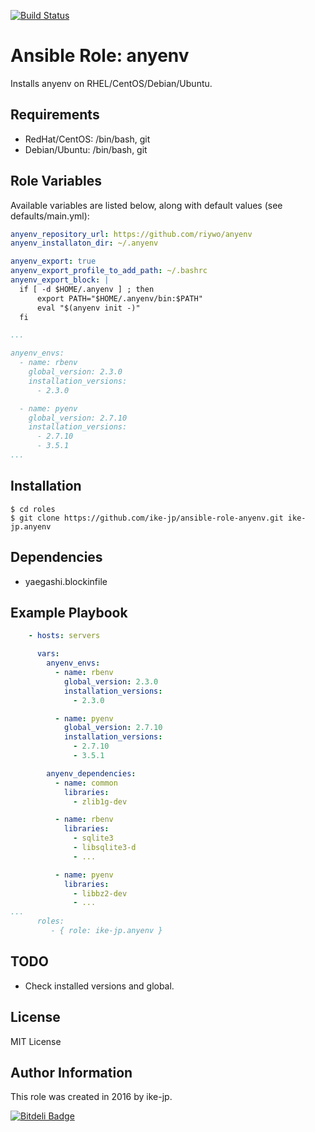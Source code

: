 [![Build Status](https://travis-ci.org/ike-jp/ansible-role-anyenv.svg?branch=master)](https://travis-ci.org/ike-jp/ansible-role-anyenv)

Ansible Role: anyenv
=========

Installs anyenv on RHEL/CentOS/Debian/Ubuntu.


Requirements
------------

+ RedHat/CentOS: /bin/bash, git
+ Debian/Ubuntu: /bin/bash, git


Role Variables
--------------

Available variables are listed below, along with default values (see defaults/main.yml):

```yaml
anyenv_repository_url: https://github.com/riywo/anyenv
anyenv_installaton_dir: ~/.anyenv

anyenv_export: true
anyenv_export_profile_to_add_path: ~/.bashrc
anyenv_export_block: |
  if [ -d $HOME/.anyenv ] ; then
      export PATH="$HOME/.anyenv/bin:$PATH"
      eval "$(anyenv init -)"
  fi

...

anyenv_envs:
  - name: rbenv
    global_version: 2.3.0
    installation_versions:
      - 2.3.0

  - name: pyenv
    global_version: 2.7.10
    installation_versions:
      - 2.7.10
      - 3.5.1
...
```


Installation
------------

```shell
$ cd roles
$ git clone https://github.com/ike-jp/ansible-role-anyenv.git ike-jp.anyenv
```


Dependencies
------------

+ yaegashi.blockinfile


Example Playbook
----------------

```yaml
    - hosts: servers

      vars:
        anyenv_envs:
          - name: rbenv
            global_version: 2.3.0
            installation_versions:
              - 2.3.0

          - name: pyenv
            global_version: 2.7.10
            installation_versions:
              - 2.7.10
              - 3.5.1

        anyenv_dependencies:
          - name: common
            libraries:
              - zlib1g-dev

          - name: rbenv
            libraries:
              - sqlite3
              - libsqlite3-d
              - ...

          - name: pyenv
            libraries:
              - libbz2-dev
              - ...
...
      roles:
         - { role: ike-jp.anyenv }
```


TODO
----

+ Check installed versions and global.


License
-------

MIT License


Author Information
------------------

This role was created in 2016 by ike-jp.



[![Bitdeli Badge](https://d2weczhvl823v0.cloudfront.net/ike-jp/ansible-role-anyenv/trend.png)](https://bitdeli.com/free "Bitdeli Badge")

